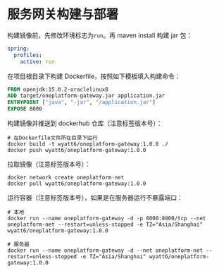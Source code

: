# 服务网关构建与部署

构建镜像前，先修改环境标志为`run`。再 maven install 构建 jar 包：

```yaml
spring:
  profiles:
    active: run
```

在项目根目录下构建 Dockerfile，按照如下模板填入构建命令：

```dockerfile
FROM openjdk:15.0.2-oraclelinux8
ADD target/oneplatform-gateway.jar application.jar
ENTRYPOINT ["java", "-jar", "/application.jar"]
EXPOSE 8000
```

构建镜像并推送到 dockerhub 仓库（注意标签版本号）：

```shell
# 在Dockerfile文件所在目录下运行
docker build -t wyatt6/oneplatform-gateway:1.0.0 ./
docker push wyatt6/oneplatform-gateway:1.0.0
```

拉取镜像（注意标签版本号）：

```shell
docker network create oneplatform-net
docker pull wyatt6/oneplatform-gateway:1.0.0
```

运行容器（注意标签版本号），如果是在服务器运行不暴露端口：

```shell
# 本地
docker run --name oneplatform-gateway -d -p 8000:8000/tcp --net oneplatform-net --restart=unless-stopped -e TZ="Asia/Shanghai" wyatt6/oneplatform-gateway:1.0.0

# 服务器
docker run --name oneplatform-gateway -d --net oneplatform-net --restart=unless-stopped -e TZ="Asia/Shanghai" wyatt6/oneplatform-gateway:1.0.0
```

